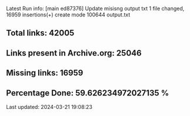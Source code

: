 Latest Run info: 
[main ed87376] Update misisng output txt
 1 file changed, 16959 insertions(+)
 create mode 100644 output.txt

## Total links: 42005

## Links present in Archive.org: 25046

## Missing links: 16959

## Percentage Done: 59.626234972027135 %


Last updated: 2024-03-21 19:08:23
